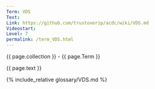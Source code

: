 ```yaml
---
Term: VDS
Text: 
Link: https://github.com/trustoverip/acdc/wiki/VDS.md
Videostart: 
Level: 7
permalink: /term_VDS.html
---
```


{{ page.collection }} - {{ page.Term }}

   {{ page.text }}

{% include_relative glossary/VDS.md %}
